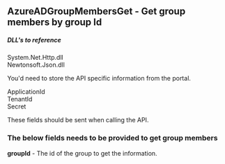 
## AzureADGroupMembersGet - Get group members by group Id

##### DLL's to reference
System.Net.Http.dll </br>
Newtonsoft.Json.dll </br>

You'd need to store the API specific information from the portal.

ApplicationId </br>
TenantId </br>
Secret </br>

These fields should be sent when calling the API.

### The below fields needs to be provided to get group members
**groupId**           - The id of the group to get the information.
